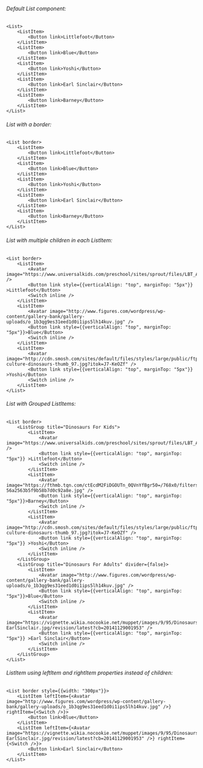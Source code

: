 ###### Default List component:

    <List>
        <ListItem>
            <Button link>Littlefoot</Button>
        </ListItem>
        <ListItem>
            <Button link>Blue</Button>
        </ListItem>
        <ListItem>
            <Button link>Yoshi</Button>
        </ListItem>
        <ListItem>
            <Button link>Earl Sinclair</Button>
        </ListItem>
        <ListItem>
            <Button link>Barney</Button>
        </ListItem>
    </List>

###### List with a border:

    <List border>
        <ListItem>
            <Button link>Littlefoot</Button>
        </ListItem>
        <ListItem>
            <Button link>Blue</Button>
        </ListItem>
        <ListItem>
            <Button link>Yoshi</Button>
        </ListItem>
        <ListItem>
            <Button link>Earl Sinclair</Button>
        </ListItem>
        <ListItem>
            <Button link>Barney</Button>
        </ListItem>
    </List>

###### List with multiple children in each ListItem:

    <List border>
        <ListItem>
            <Avatar image="https://www.universalkids.com/preschool/sites/sprout/files/LBT_Avatar.png" />
            <Button link style={{verticalAlign: "top", marginTop: "5px"}} >Littlefoot</Button>
            <Switch inline />
        </ListItem>
        <ListItem>
            <Avatar image="http://www.figures.com/wordpress/wp-content/gallery-bank/gallery-uploads/o_1b3qg9es31eed1d0i1ips5lh14kuv.jpg" />
            <Button link style={{verticalAlign: "top", marginTop: "5px"}}>Blue</Button>
            <Switch inline />
        </ListItem>
        <ListItem>
            <Avatar image="http://cdn.smosh.com/sites/default/files/styles/large/public/ftpuploads/bloguploads/pop-culture-dinosaurs-thumb_97.jpg?itok=J7-KeOZf" />
            <Button link style={{verticalAlign: "top", marginTop: "5px"}} >Yoshi</Button>
            <Switch inline />
        </ListItem>
    </List>

###### List with Grouped ListItems:

    <List border>
        <ListGroup title="Dinosaurs For Kids">
            <ListItem>
                <Avatar image="https://www.universalkids.com/preschool/sites/sprout/files/LBT_Avatar.png" />
                <Button link style={{verticalAlign: "top", marginTop: "5px"}} >Littlefoot</Button>
                <Switch inline />
            </ListItem>
            <ListItem>
                <Avatar image="https://fthmb.tqn.com/ctEcdM2FiDGOUTn_0QVnYfBgr50=/768x0/filters:no_upscale()/barney-56a2563b5f9b58b7d0c92a8e.jpg" />
                <Button link style={{verticalAlign: "top", marginTop: "5px"}}>Barney</Button>
                <Switch inline />
            </ListItem>
            <ListItem>
                <Avatar image="http://cdn.smosh.com/sites/default/files/styles/large/public/ftpuploads/bloguploads/pop-culture-dinosaurs-thumb_97.jpg?itok=J7-KeOZf" />
                <Button link style={{verticalAlign: "top", marginTop: "5px"}} >Yoshi</Button>
                <Switch inline />
            </ListItem>
        </ListGroup>
        <ListGroup title="Dinosaurs For Adults" divider={false}>
            <ListItem>
                <Avatar image="http://www.figures.com/wordpress/wp-content/gallery-bank/gallery-uploads/o_1b3qg9es31eed1d0i1ips5lh14kuv.jpg" />
                <Button link style={{verticalAlign: "top", marginTop: "5px"}}>Blue</Button>
                <Switch inline />
            </ListItem>
            <ListItem>
                <Avatar image="https://vignette.wikia.nocookie.net/muppet/images/9/95/Dinosaurs-EarlSinclair.jpg/revision/latest?cb=20141129001953" />
                <Button link style={{verticalAlign: "top", marginTop: "5px"}} >Earl Sinclair</Button>
                <Switch inline />
            </ListItem>
        </ListGroup>
    </List>

###### ListItem using leftItem and rightItem properties instead of children:

    <List border style={{width: "300px"}}>
        <ListItem leftItem={<Avatar image="http://www.figures.com/wordpress/wp-content/gallery-bank/gallery-uploads/o_1b3qg9es31eed1d0i1ips5lh14kuv.jpg" />} rightItem={<Switch />}>
            <Button link>Blue</Button>
        </ListItem>
        <ListItem leftItem={<Avatar image="https://vignette.wikia.nocookie.net/muppet/images/9/95/Dinosaurs-EarlSinclair.jpg/revision/latest?cb=20141129001953" />} rightItem={<Switch />}>
            <Button link>Earl Sinclair</Button>
        </ListItem>
    </List>